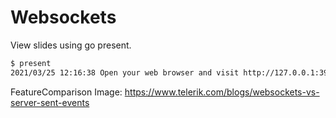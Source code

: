 # Websockets

View slides using go present.

```bash
$ present
2021/03/25 12:16:38 Open your web browser and visit http://127.0.0.1:3999
```

FeatureComparison Image: https://www.telerik.com/blogs/websockets-vs-server-sent-events